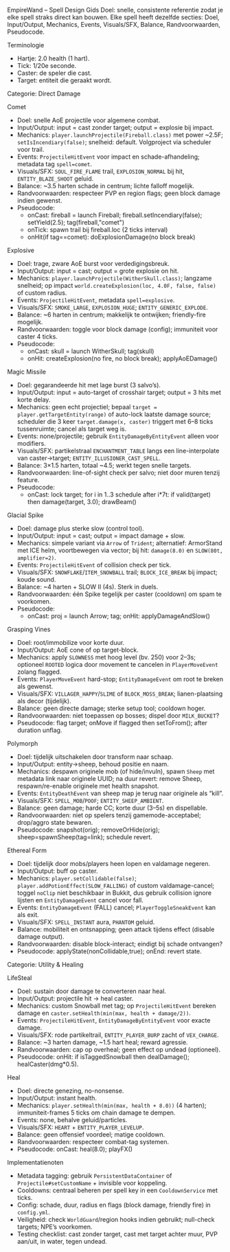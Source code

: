EmpireWand – Spell Design Gids
Doel: snelle, consistente referentie zodat je elke spell straks direct kan bouwen. Elke spell heeft dezelfde secties: Doel, Input/Output, Mechanics, Events, Visuals/SFX, Balance, Randvoorwaarden, Pseudocode.

Terminologie
- Hartje: 2.0 health (1 hart).
- Tick: 1/20e seconde.
- Caster: de speler die cast.
- Target: entiteit die geraakt wordt.

Categorie: Direct Damage

Comet
- Doel: snelle AoE projectile voor algemene combat.
- Input/Output: input = cast zonder target; output = explosie bij impact.
- Mechanics: `player.launchProjectile(Fireball.class)` met power ~2.5F; `setIsIncendiary(false)`; snelheid: default. Volgproject via scheduler voor trail.
- Events: `ProjectileHitEvent` voor impact en schade-afhandeling; metadata tag `spell=comet`.
- Visuals/SFX: `SOUL_FIRE_FLAME` trail, `EXPLOSION_NORMAL` bij hit, `ENTITY_BLAZE_SHOOT` geluid.
- Balance: ~3.5 harten schade in centrum; lichte falloff mogelijk.
- Randvoorwaarden: respecteer PVP en region flags; geen block damage indien gewenst.
- Pseudocode:
  - onCast: fireball = launch Fireball; fireball.setIncendiary(false); setYield(2.5); tag(fireball,"comet")
  - onTick: spawn trail bij fireball.loc (2 ticks interval)
  - onHit(if tag==comet): doExplosionDamage(no block break)

Explosive
- Doel: trage, zware AoE burst voor verdedigingsbreuk.
- Input/Output: input = cast; output = grote explosie on hit.
- Mechanics: `player.launchProjectile(WitherSkull.class)`; langzame snelheid; op impact `world.createExplosion(loc, 4.0F, false, false)` of custom radius.
- Events: `ProjectileHitEvent`, metadata `spell=explosive`.
- Visuals/SFX: `SMOKE_LARGE`, `EXPLOSION_HUGE`; `ENTITY_GENERIC_EXPLODE`.
- Balance: ~6 harten in centrum; makkelijk te ontwijken; friendly-fire mogelijk.
- Randvoorwaarden: toggle voor block damage (config); immuniteit voor caster 4 ticks.
- Pseudocode:
  - onCast: skull = launch WitherSkull; tag(skull)
  - onHit: createExplosion(no fire, no block break); applyAoEDamage()

Magic Missile
- Doel: gegarandeerde hit met lage burst (3 salvo’s).
- Input/Output: input = auto-target of crosshair target; output = 3 hits met korte delay.
- Mechanics: geen echt projectiel; bepaal `target = player.getTargetEntity(range)` of auto-lock laatste damage source; scheduler die 3 keer `target.damage(x, caster)` triggert met 6–8 ticks tussenruimte; cancel als target weg is.
- Events: none/projectile; gebruik `EntityDamageByEntityEvent` alleen voor modifiers.
- Visuals/SFX: partikelstraal `ENCHANTMENT_TABLE` langs een line-interpolate van caster→target; `ENTITY_ILLUSIONER_CAST_SPELL`.
- Balance: 3×1.5 harten, totaal ~4.5; werkt tegen snelle targets.
- Randvoorwaarden: line-of-sight check per salvo; niet door muren tenzij feature.
- Pseudocode:
  - onCast: lock target; for i in 1..3 schedule after i*7t: if valid(target) then damage(target, 3.0); drawBeam()

Glacial Spike
- Doel: damage plus sterke slow (control tool).
- Input/Output: input = cast; output = impact damage + slow.
- Mechanics: simpele variant via `Arrow` of `Trident`; alternatief: ArmorStand met ICE helm, voortbewegen via vector; bij hit: `damage(8.0)` en `SLOW(80t, amplifier=2)`.
- Events: `ProjectileHitEvent` of collision check per tick.
- Visuals/SFX: `SNOWFLAKE`/`ITEM_SNOWBALL` trail; `BLOCK_ICE_BREAK` bij impact; koude sound.
- Balance: ~4 harten + SLOW II (4s). Sterk in duels.
- Randvoorwaarden: één Spike tegelijk per caster (cooldown) om spam te voorkomen.
- Pseudocode:
  - onCast: proj = launch Arrow; tag; onHit: applyDamageAndSlow()

Grasping Vines
- Doel: root/immobilize voor korte duur.
- Input/Output: AoE cone of op target-block.
- Mechanics: apply `SLOWNESS` met hoog level (bv. 250) voor 2–3s; optioneel `ROOTED` logica door movement te cancelen in `PlayerMoveEvent` zolang flagged.
- Events: `PlayerMoveEvent` hard-stop; `EntityDamageEvent` om root te breken als gewenst.
- Visuals/SFX: `VILLAGER_HAPPY`/`SLIME` of `BLOCK_MOSS_BREAK`; lianen-plaatsing als decor (tijdelijk).
- Balance: geen directe damage; sterke setup tool; cooldown hoger.
- Randvoorwaarden: niet toepassen op bosses; dispel door `MILK_BUCKET`?
- Pseudocode: flag target; onMove if flagged then setToFrom(); after duration unflag.

Polymorph
- Doel: tijdelijk uitschakelen door transform naar schaap.
- Input/Output: entity→sheep, behoud positie en naam.
- Mechanics: despawn originele mob (of hide/invuln), spawn `Sheep` met metadata link naar originele UUID; na duur revert: remove Sheep, respawn/re-enable originele met health snapshot.
- Events: `EntityDeathEvent` van sheep map je terug naar originele als “kill”.
- Visuals/SFX: `SPELL_MOB`/`POOF`; `ENTITY_SHEEP_AMBIENT`.
- Balance: geen damage; harde CC; korte duur (3–5s) en dispellable.
- Randvoorwaarden: niet op spelers tenzij gamemode-acceptabel; drop/aggro state bewaren.
- Pseudocode: snapshot(orig); removeOrHide(orig); sheep=spawnSheep(tag=link); schedule revert.

Ethereal Form
- Doel: tijdelijk door mobs/players heen lopen en valdamage negeren.
- Input/Output: buff op caster.
- Mechanics: `player.setCollidable(false)`; `player.addPotionEffect(SLOW_FALLING)` of custom valdamage-cancel; toggel `noClip` niet beschikbaar in Bukkit, dus gebruik collision ignore lijsten en `EntityDamageEvent` cancel voor fall.
- Events: `EntityDamageEvent` (FALL) cancel; `PlayerToggleSneakEvent` kan als exit.
- Visuals/SFX: `SPELL_INSTANT` aura, `PHANTOM` geluid.
- Balance: mobiliteit en ontsnapping; geen attack tijdens effect (disable damage output).
- Randvoorwaarden: disable block-interact; eindigt bij schade ontvangen?
- Pseudocode: applyState(nonCollidable,true); onEnd: revert state.

Categorie: Utility & Healing

LifeSteal
- Doel: sustain door damage te converteren naar heal.
- Input/Output: projectile hit → heal caster.
- Mechanics: custom Snowball met tag; op `ProjectileHitEvent` bereken damage en `caster.setHealth(min(max, health + damage/2))`.
- Events: `ProjectileHitEvent`, `EntityDamageByEntityEvent` voor exacte damage.
- Visuals/SFX: rode partikeltrail, `ENTITY_PLAYER_BURP` zacht of `VEX_CHARGE`.
- Balance: ~3 harten damage, ~1.5 hart heal; reward agressie.
- Randvoorwaarden: cap op overheal; geen effect op undead (optioneel).
- Pseudocode: onHit: if isTaggedSnowball then dealDamage(); healCaster(dmg*0.5).

Heal
- Doel: directe genezing, no-nonsense.
- Input/Output: instant health.
- Mechanics: `player.setHealth(min(max, health + 8.0))` (4 harten); immuniteit-frames 5 ticks om chain damage te dempen.
- Events: none, behalve geluid/particles.
- Visuals/SFX: `HEART` + `ENTITY_PLAYER_LEVELUP`.
- Balance: geen offensief voordeel; matige cooldown.
- Randvoorwaarden: respecteer combat-tag systemen.
- Pseudocode: onCast: heal(8.0); playFX()

Implementatienoten
- Metadata tagging: gebruik `PersistentDataContainer` of `Projectile#setCustomName` + invisible voor koppeling.
- Cooldowns: centraal beheren per spell key in een `CooldownService` met ticks.
- Config: schade, duur, radius en flags (block damage, friendly fire) in `config.yml`.
- Veiligheid: check `WorldGuard`/region hooks indien gebruikt; null-check targets; NPE’s voorkomen.
- Testing checklist: cast zonder target, cast met target achter muur, PVP aan/uit, in water, tegen undead.
